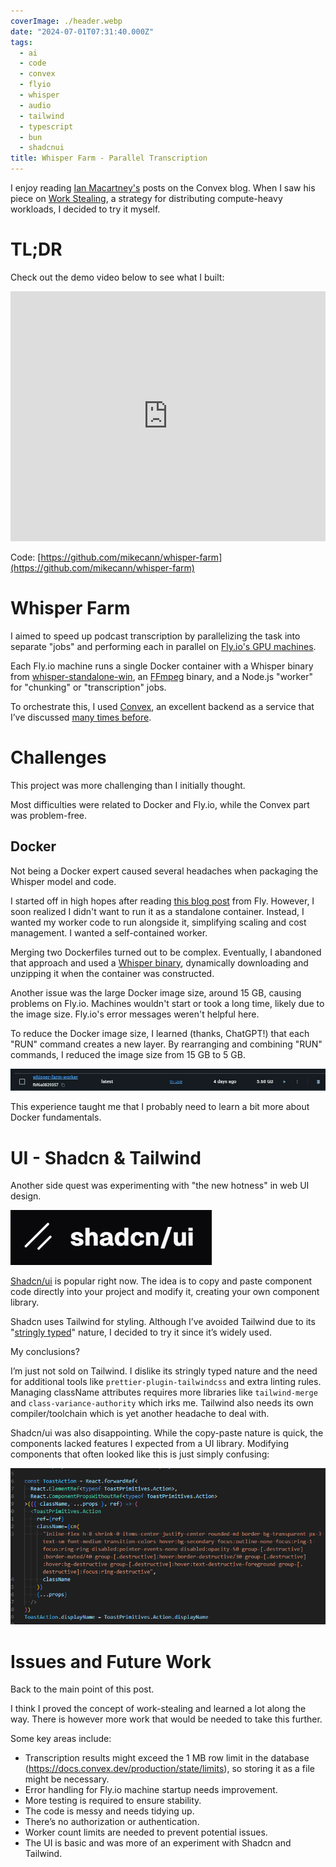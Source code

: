 ```yaml
---
coverImage: ./header.webp
date: "2024-07-01T07:31:40.000Z"
tags:
  - ai
  - code
  - convex
  - flyio
  - whisper
  - audio
  - tailwind
  - typescript
  - bun
  - shadcnui
title: Whisper Farm - Parallel Transcription
---
```


I enjoy reading [Ian Macartney's](https://stack.convex.dev/author/ian-macartney) posts on the Convex blog. When I saw his piece on [Work Stealing](https://stack.convex.dev/work-stealing), a strategy for distributing compute-heavy workloads, I decided to try it myself.

# TL;DR

Check out the demo video below to see what I built:

<iframe width="100%" height="400" src="https://www.youtube.com/embed/sovYE3sWszY" frameborder="0" allow="accelerometer; autoplay; clipboard-write; encrypted-media; gyroscope; picture-in-picture" allowfullscreen></iframe>

Code: [https://github.com/mikecann/whisper-farm](https://github.com/mikecann/whisper-farm)

# Whisper Farm

I aimed to speed up podcast transcription by parallelizing the task into separate "jobs" and performing each in parallel on [Fly.io's GPU machines](https://fly.io/gpu).

Each Fly.io machine runs a single Docker container with a Whisper binary from [whisper-standalone-win](https://github.com/Purfview/whisper-standalone-win), an [FFmpeg](https://github.com/kribblo/node-ffmpeg-installer) binary, and a Node.js "worker" for "chunking" or "transcription" jobs.

To orchestrate this, I used [Convex](https://convex.dev), an excellent backend as a service that I’ve discussed [many times before](https://mikecann.co.uk/tags/convex).

# Challenges

This project was more challenging than I initially thought.

Most difficulties were related to Docker and Fly.io, while the Convex part was problem-free.

## Docker

Not being a Docker expert caused several headaches when packaging the Whisper model and code.

I started off in high hopes after reading [this blog post](https://fly.io/blog/transcribing-on-fly-gpu-machines/) from Fly. However, I soon realized I didn't want to run it as a standalone container. Instead, I wanted my worker code to run alongside it, simplifying scaling and cost management. I wanted a self-contained worker.

Merging two Dockerfiles turned out to be complex. Eventually, I abandoned that approach and used a [Whisper binary](https://github.com/Purfview/whisper-standalone-win), dynamically downloading and unzipping it when the container was constructed.

Another issue was the large Docker image size, around 15 GB, causing problems on Fly.io. Machines wouldn't start or took a long time, likely due to the image size. Fly.io's error messages weren't helpful here.

To reduce the Docker image size, I learned (thanks, ChatGPT!) that each "RUN" command creates a new layer. By rearranging and combining "RUN" commands, I reduced the image size from 15 GB to 5 GB.

[![](./dockerimagesize.webp)](./dockerimagesize.webp)

This experience taught me that I probably need to learn a bit more about Docker fundamentals.

# UI - Shadcn & Tailwind

Another side quest was experimenting with "the new hotness" in web UI design.

[![](./shadcnui.webp)](./shadcnui.webp)

[Shadcn/ui](https://ui.shadcn.com/) is popular right now. The idea is to copy and paste component code directly into your project and modify it, creating your own component library.

Shadcn uses Tailwind for styling. Although I’ve avoided Tailwind due to its "[stringly typed](https://wiki.c2.com/?StringlyTyped)" nature, I decided to try it since it’s widely used.

My conclusions?

I’m just not sold on Tailwind. I dislike its stringly typed nature and the need for additional tools like `prettier-plugin-tailwindcss` and extra linting rules. Managing className attributes requires more libraries like `tailwind-merge` and `class-variance-authority` which irks me. Tailwind also needs its own compiler/toolchain which is yet another headache to deal with.

Shadcn/ui was also disappointing. While the copy-paste nature is quick, the components lacked features I expected from a UI library. Modifying components that often looked like this is just simply confusing:

[![](./tailwind.png)](./tailwind.png)

# Issues and Future Work

Back to the main point of this post.

I think I proved the concept of work-stealing and learned a lot along the way. There is however more work that would be needed to take this further.

Some key areas include:

- Transcription results might exceed the 1 MB row limit in the database (https://docs.convex.dev/production/state/limits), so storing it as a file might be necessary.
- Error handling for Fly.io machine startup needs improvement.
- More testing is required to ensure stability.
- The code is messy and needs tidying up.
- There’s no authorization or authentication.
- Worker count limits are needed to prevent potential issues.
- The UI is basic and was more of an experiment with Shadcn and Tailwind.
